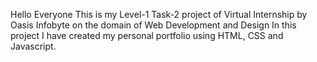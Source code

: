 Hello Everyone
This is my Level-1 Task-2 project of Virtual Internship by Oasis Infobyte on the domain of Web Development and Design
In this project I have created my personal portfolio using HTML, CSS and Javascript.
